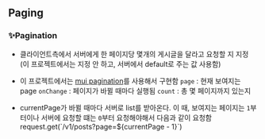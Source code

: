 ## Paging

### ✨Pagination

- 클라이언트측에서 서버에게 한 페이지당 몇개의 게시글을 달라고 요청할 지 지정
  (이 프로젝트에서는 지정 안 하고, 서버에서 default로 주는 값 사용함)

- 이 프로젝트에서는 [mui pagination](https://mui.com/components/pagination/)를 사용해서 구현함
  `page` : 현재 보여지는 page
  `onChange` : 페이지가 바뀔 때마다 실행됨
  `count` : 총 몇 페이지까지 있는지

- currentPage가 바뀔 때마다 서버로 list를 받아온다. 이 때, 보여지는 페이지는 `1`부터이나 서버에 요청할 떄는 `0`부터 요청해야해서 다음과 같이 요청함
  request.get(\`/v1/posts?page=${currentPage - 1}\`)
